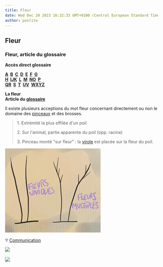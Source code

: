 ```yaml
---
title: Fleur
date: Wed Dec 20 2023 16:32:33 GMT+0100 (Central European Standard Time)
author: postite
---
```


## Fleur
### Fleur, article du glossaire
 **Accès direct glossaire**

**[A](a.html)  [B](b.html)  [C](c.html)  [D](d.html)  [E](e.html)  [F](f.html)  [G](g.html)  
[H](h.html)  [IJK](ijk.html)  [L](l.html)  [M](m.html)  [NO](no.html)  [P](p.html)  
[QR](qr.html)  [S](s.html)  [T](t.html)  [UV](uv.html)  [WXYZ](wxyz.html)**

**La fleur  
Article du [glossaire](glossaire.html)**

Il existe plusieurs acceptions du mot fleur concernant directement ou non le domaine des [pinceaux](pinceaux.html) et des brosses.

> 1\. Extrémité la plus effilée d'un poil
> 
> 2\. Sur l'animal, partie apparente du poil (opp. racine)
> 
> 3\. Pinceau monté "sur fleur" : la [virole](virole.html) est placée sur la fleur du poil.

![](images/pincfleurs.jpg)



![](images/flechebas.gif) [Communication](http://www.artrealite.com/annonceurs.htm) 

[![](https://cbonvin.fr/sites/regie.artrealite.com/visuels/campagne1.png)](index-2.html#20131014)

![](https://cbonvin.fr/sites/regie.artrealite.com/visuels/campagne2.png)